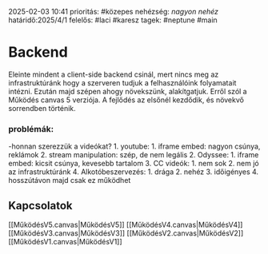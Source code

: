 2025-02-03 10:41
prioritás: #közepes
nehézség: *nagyon nehéz*
határidő:2025/4/1
felelős: #laci #karesz
tagek: #neptune #main

# Backend
Eleinte mindent a client-side backend csinál, mert nincs meg az infrastruktúránk hogy a szerveren tudjuk a felhasználóink folyamatait intézni. Ezután majd szépen ahogy növekszünk, alakítgatjuk. Erről szól a Működés canvas 5 verziója. A fejlődés az elsőnél kezdődik, és növekvő sorrendben történik. 

### problémák:
-honnan szerezzük a videókat?
	1. youtube:
		1. iframe embed: nagyon csúnya, reklámok
		2. stream manipulation: szép, de nem legális
	2. Odyssee:
		1. iframe embed: kicsit csúnya, kevesebb tartalom
	3. CC videók:
		1. nem sok
		2. nem jó az infrastruktúránk
	4. Alkotóbeszervezés:
		1. drága
		2. nehéz
		3. időigényes
		4. hosszútávon majd csak ez működhet



## Kapcsolatok

[[MűködésV5.canvas|MűködésV5]]
[[MűködésV4.canvas|MűködésV4]]
[[MűködésV3.canvas|MűködésV3]]
[[MűködésV2.canvas|MűködésV2]]
[[MűködésV1.canvas|MűködésV1]]


